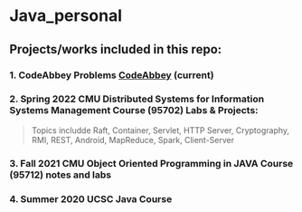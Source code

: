 # Java_personal
## Projects/works included in this repo:
### 1. CodeAbbey Problems [CodeAbbey](https://www.codeabbey.com/) (current)
### 2. Spring 2022 CMU Distributed Systems for Information Systems Management Course (95702) Labs & Projects:
> Topics includde Raft, Container, Servlet, HTTP Server, Cryptography, RMI, REST, Android, MapReduce, Spark, Client-Server

### 3. Fall 2021 CMU Object Oriented Programming in JAVA Course (95712) notes and labs
### 4. Summer 2020 UCSC Java Course
